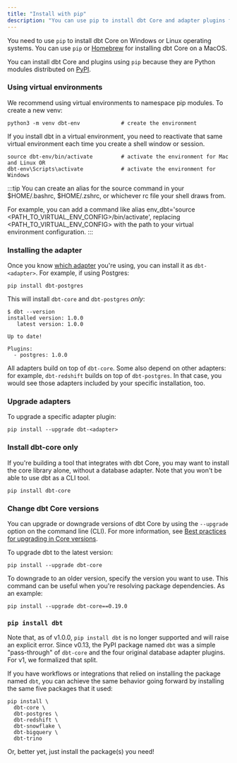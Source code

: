 ```yaml
---
title: "Install with pip"
description: "You can use pip to install dbt Core and adapter plugins from the command line."
---
```


You need to use `pip` to install dbt Core on Windows or Linux operating systems. You can use `pip` or [Homebrew](/docs/core/homebrew-install) for installing dbt Core on a MacOS. 

You can install dbt Core and plugins using `pip` because they are Python modules distributed on [PyPI](https://pypi.org/project/dbt/).

<FAQ path="Core/install-pip-os-prereqs" />
<FAQ path="Core/install-python-compatibility" />

### Using virtual environments
We recommend using virtual environments to namespace pip modules. To create a new venv:

```shell
python3 -m venv dbt-env				# create the environment
```

If you install dbt in a virtual environment, you need to reactivate that same virtual environment each time you create a shell window or session.

```shell
source dbt-env/bin/activate			# activate the environment for Mac and Linux OR
dbt-env\Scripts\activate			# activate the environment for Windows
```

:::tip
You can create an alias for the source command in your $HOME/.bashrc, $HOME/.zshrc, or whichever rc file your shell draws from. 

For example, you can add a command like alias env_dbt='source <PATH_TO_VIRTUAL_ENV_CONFIG>/bin/activate', replacing <PATH_TO_VIRTUAL_ENV_CONFIG> with the path to your virtual environment configuration.
:::

### Installing the adapter
Once you know [which adapter](/docs/supported-data-platforms) you're using, you can install it as `dbt-<adapter>`. For example, if using Postgres:

```shell
pip install dbt-postgres
```

This will install `dbt-core` and `dbt-postgres` _only_:

```shell
$ dbt --version
installed version: 1.0.0
   latest version: 1.0.0

Up to date!

Plugins:
  - postgres: 1.0.0
```

All adapters build on top of `dbt-core`. Some also depend on other adapters: for example, `dbt-redshift` builds on top of `dbt-postgres`. In that case, you would see those adapters included by your specific installation, too.

### Upgrade adapters

To upgrade a specific adapter plugin:

```shell
pip install --upgrade dbt-<adapter>
```

### Install dbt-core only

If you're building a tool that integrates with dbt Core, you may want to install the core library alone, without a database adapter. Note that you won't be able to use dbt as a CLI tool.

```shell
pip install dbt-core
```
### Change dbt Core versions

You can upgrade or downgrade versions of dbt Core by using the `--upgrade` option on the command line (CLI). For more information, see [Best practices for upgrading in Core versions](/docs/dbt-versions/core#best-practices-for-upgrading).

To upgrade dbt to the latest version:

```
pip install --upgrade dbt-core
```

To downgrade to an older version, specify the version you want to use. This command can be useful when you're resolving package dependencies. As an example:

```
pip install --upgrade dbt-core==0.19.0
```

### `pip install dbt`

Note that, as of v1.0.0, `pip install dbt` is no longer supported and will raise an explicit error. Since v0.13, the PyPI package named `dbt` was a simple "pass-through" of `dbt-core` and the four original database adapter plugins. For v1, we formalized that split.

If you have workflows or integrations that relied on installing the package named `dbt`, you can achieve the same behavior going forward by installing the same five packages that it used:

```shell
pip install \
  dbt-core \
  dbt-postgres \
  dbt-redshift \
  dbt-snowflake \
  dbt-bigquery \
  dbt-trino
```

Or, better yet, just install the package(s) you need!

